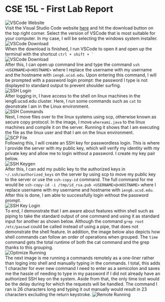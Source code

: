 # CSE 15L - First Lab Report

![VSCode Website](/assets/01.png)  
Visit the Visual Studio Code website [here](https://code.visualstudio.com/) and hit the download button on the top right corner. Select the version of VSCode that is most suitable for your computer. In my case, I will be selecting the windows system installer.  
![VSCode Download](/assets/02.png)  
When the download is finished, I run VSCode to open it and open up the terminal with the shortcut ``ctrl + shift + ` ``  
![VSCode Download](/assets/03.png)  
After this, I can open up command line and type the command `ssh <USERNAME>@<HOSTNAME>` where I replace the username with my username and the hostname with `ieng6.ucsd.edu`. Upon entering this command, I will be prompted with a password login prompt: the password I type is not displayed to standard output to prevent shoulder surfing.  
![SSH Login](/assets/04.png)  
After logging in, I have access to the shell on linux machines in the ieng6.ucsd.edu cluster. Here, I run some commands such as `cat` to deonstrate I am in the Linux environment.  
![SSH Commands](/assets/05.png)  
Next, I move files over to the linux systems using scp, otherwise known as secure copy protocol. In the image, I move `whereami.java` to the linux machines and compile it on the server. Running it shows that I am executing the file as the linux user and that I am on the linux environment.  
![SCP File](/assets/06.png)  
Following this, I will create an SSH key for passwordless login. This is where I provide the server with my public key, which will verify my identity with my private key and allow me to login without a password. I create my key pair below.  
![SSH Keygen](/assets/07.png)  
After this, I can add my public key to the authorized keys in `~/.ssh/authorized_keys` on the server by using scp to move my public key to the server or use the `ssh-copy-id` command. The full command for me would be `ssh-copy-id -i /tmp/id_rsa.pub <USERNAME>@<HOSTNAME>` where I replace username with my username and hostname with `ieng6.ucsd.edu`. After this is done, I am able to successfully login without the password prompt.  
![SSH Key Login](/assets/08.png)  
To end, I demonstrate that I am aware about features within shell such as piping to take the standard output of one command and using it as standard input for another as shown below. Although the command `grep root /etc/passwd` could be called instead of using a pipe, that does not demonstrate the shell feature. In addition, the image below also depicts how shell commands can follow an order of operations when grouped. The `time` command gets the total runtime of both the cat command and the grep thanks to this grouping.  
![Optimize Running](/assets/09.png)  
The next image is me running a commands remotely as a one-liner rather than loging into shell and manually typing in the commands. I total, this adds 1 character for ever new command I need to enter as a semicolon and saves me the hassle of needing to type in my password if I did not already have an authorized SSH key on the system. Aside from that, the only time lost would be the delay during for which the requests will be handled. The command I ran is 26 characters long and typing it out manually would result in 23 characters excluding the return keystroke.
![Remote Running](/assets/10.png)
